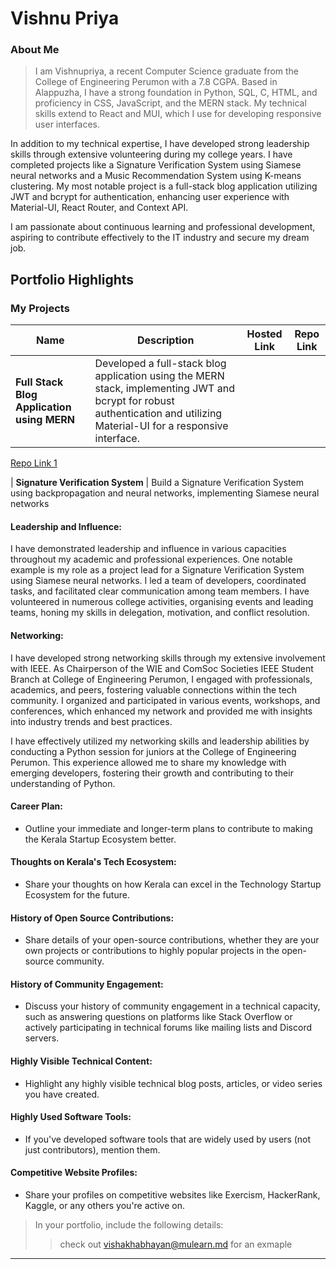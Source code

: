 # Vishnu Priya

### About Me

> I am Vishnupriya, a recent Computer Science graduate from the College of Engineering Perumon with a 7.8 CGPA. Based in Alappuzha, I have a strong foundation in Python, SQL, C, HTML, and proficiency in CSS, JavaScript, and the MERN stack. My technical skills extend to React and MUI, which I use for developing responsive user interfaces.

In addition to my technical expertise, I have developed strong leadership skills through extensive volunteering during my college years. I have completed projects like a Signature Verification System using Siamese neural networks and a Music Recommendation System using K-means clustering. My most notable project is a full-stack blog application utilizing JWT and bcrypt for authentication, enhancing user experience with Material-UI, React Router, and Context API.

I am passionate about continuous learning and professional development, aspiring to contribute effectively to the IT industry and secure my dream job. 


## Portfolio Highlights

### My Projects

| Name                   | Description                                                               | Hosted Link                              | Repo Link                                                      |
|---------------------|---------------------------------------------------------------------------|------------------------------------------|----------------------------------------------------------------|
| **Full Stack Blog Application using MERN**  | Developed a full-stack blog application using the MERN stack, implementing JWT and bcrypt for robust authentication and utilizing Material-UI for a responsive interface.
[Repo Link 1](https://github.com/Vishnupriya-vv/BlogApp)             

| **Signature Verification System**  | Build a Signature Verification System using backpropagation and neural networks, implementing Siamese neural networks                                            


#### Leadership and Influence:

I have demonstrated leadership and influence in various capacities throughout my academic and professional experiences. One notable example is my role as a project lead for a Signature Verification System using Siamese neural networks. I led a team of developers, coordinated tasks, and facilitated clear communication among team members. I have volunteered in numerous college activities, organising events and leading teams, honing my skills in delegation, motivation, and conflict resolution. 

#### Networking:

I have developed strong networking skills through my extensive involvement with IEEE. As Chairperson of the WIE and ComSoc Societies IEEE Student Branch at College of Engineering Perumon, I engaged with professionals, academics, and peers, fostering valuable connections within the tech community. I organized and participated in various events, workshops, and conferences, which enhanced my network and provided me with insights into industry trends and best practices.

I have effectively utilized my networking skills and leadership abilities by conducting a Python session for juniors at the College of Engineering Perumon. This experience allowed me to share my knowledge with emerging developers, fostering their growth and contributing to their understanding of Python.

#### Career Plan:

- Outline your immediate and longer-term plans to contribute to making the Kerala Startup Ecosystem better.

#### Thoughts on Kerala's Tech Ecosystem:

- Share your thoughts on how Kerala can excel in the Technology Startup Ecosystem for the future.

#### History of Open Source Contributions:

- Share details of your open-source contributions, whether they are your own projects or contributions to highly popular projects in the open-source community.

#### History of Community Engagement:

-  Discuss your history of community engagement in a technical capacity, such as answering questions on platforms like Stack Overflow or actively participating in technical forums like mailing lists and Discord servers.

#### Highly Visible Technical Content:

- Highlight any highly visible technical blog posts, articles, or video series you have created.

#### Highly Used Software Tools:

- If you've developed software tools that are widely used by users (not just contributors), mention them.

#### Competitive Website Profiles:

- Share your profiles on competitive websites like Exercism, HackerRank, Kaggle, or any others you're active on.



> In your portfolio, include the following details:
>> check out [vishakhabhayan@mulearn.md](./profiles/vishakhabhayan@mulearn.md) for an exmaple

---
